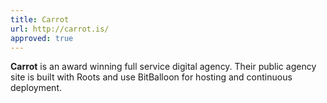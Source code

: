```yaml
---
title: Carrot
url: http://carrot.is/
approved: true
---
```


**Carrot** is an award winning full service digital agency. Their public agency site is built with Roots and use BitBalloon for hosting and continuous deployment.
